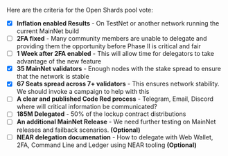 Here are the criteria for the Open Shards pool vote:

- [x] **Inflation enabled Results** - On TestNet or another network running the current MainNet build
- [ ] **2FA fixed** - Many community members are unable to delegate and providing them the opportunity before Phase II is critical and fair
- [ ] **1 Week after 2FA enabled** - This will allow time for delegators to take advantage of the new feature
- [x] **35 MainNet validators** - Enough nodes with the stake spread to ensure that the network is stable
- [x] **67 Seats spread across 7+ validators** - This ensures network stability. We should invoke a campaign to help with this
- [ ] **A clear and published Code Red process** - Telegram, Email, Discord where will critical information be communicated?
- [ ] **185M Delegated** - 50% of the lockup contract distributions
- [ ] **An additional MainNet Release** - We need further testing on MainNet releases and failback scenarios. **(Optional)**
- [ ] **NEAR delegation documenation** - How to delegate with Web Wallet, 2FA, Command Line and Ledger using NEAR tooling **(Optional)**
